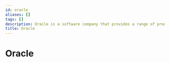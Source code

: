 ```yaml
---
id: oracle
aliases: []
tags: []
description: Oracle is a software company that provides a range of products and services for businesses and organizations.
title: Oracle
---
```


# Oracle
